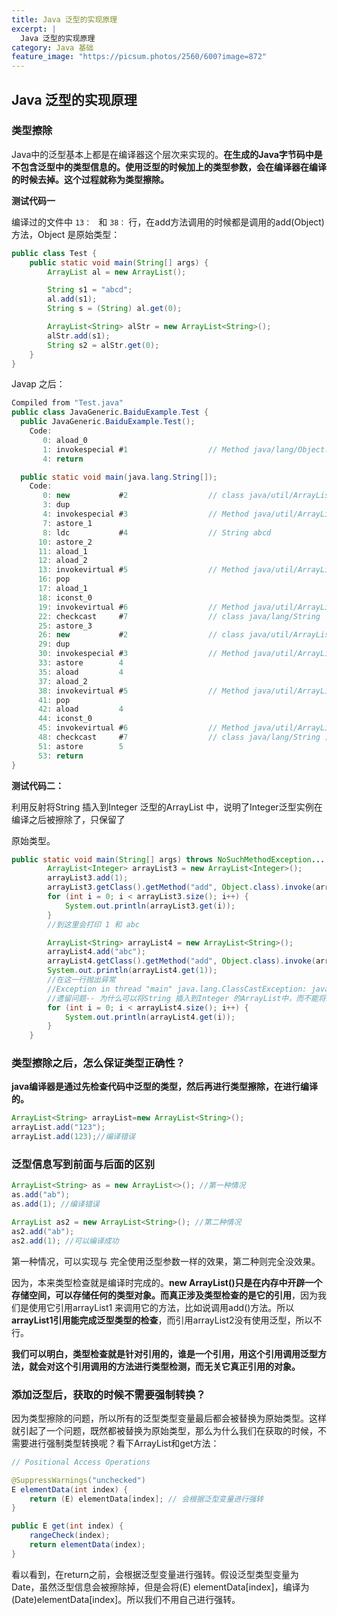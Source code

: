```yaml
---
title: Java 泛型的实现原理
excerpt: |
  Java 泛型的实现原理
category: Java 基础
feature_image: "https://picsum.photos/2560/600?image=872"
---
```

## Java 泛型的实现原理

### 类型擦除

Java中的泛型基本上都是在编译器这个层次来实现的。**在生成的Java字节码中是不包含泛型中的类型信息的。使用泛型的时候加上的类型参数，会在编译器在编译的时候去掉。这个过程就称为类型擦除。**

**测试代码一**

编译过的文件中 `13： ` 和 ` 38： ` 行，在add方法调用的时候都是调用的add(Object) 方法，Object 是原始类型：

```Java
public class Test {
    public static void main(String[] args) {
        ArrayList al = new ArrayList();

        String s1 = "abcd";
        al.add(s1);
        String s = (String) al.get(0);

        ArrayList<String> alStr = new ArrayList<String>();
        alStr.add(s1);
        String s2 = alStr.get(0);
    }
}
```

Javap 之后：

```java
Compiled from "Test.java"
public class JavaGeneric.BaiduExample.Test {
  public JavaGeneric.BaiduExample.Test();
    Code:
       0: aload_0
       1: invokespecial #1                  // Method java/lang/Object."<init>":()V
       4: return

  public static void main(java.lang.String[]);
    Code:
       0: new           #2                  // class java/util/ArrayList
       3: dup
       4: invokespecial #3                  // Method java/util/ArrayList."<init>":()V
       7: astore_1
       8: ldc           #4                  // String abcd
      10: astore_2
      11: aload_1
      12: aload_2
      13: invokevirtual #5                  // Method java/util/ArrayList.add:(Ljava/lang/Object;)Z
      16: pop
      17: aload_1
      18: iconst_0
      19: invokevirtual #6                  // Method java/util/ArrayList.get:(I)Ljava/lang/Object;
      22: checkcast     #7                  // class java/lang/String  在代码中手动转换类型
      25: astore_3
      26: new           #2                  // class java/util/ArrayList
      29: dup
      30: invokespecial #3                  // Method java/util/ArrayList."<init>":()V
      33: astore        4
      35: aload         4
      37: aload_2
      38: invokevirtual #5                  // Method java/util/ArrayList.add:(Ljava/lang/Object;)Z
      41: pop
      42: aload         4
      44: iconst_0
      45: invokevirtual #6                  // Method java/util/ArrayList.get:(I)Ljava/lang/Object;
      48: checkcast     #7                  // class java/lang/String 自动转换了类型
      51: astore        5
      53: return
}
```

**测试代码二：**

利用反射将String 插入到Integer 泛型的ArrayList 中，说明了Integer泛型实例在编译之后被擦除了，只保留了

原始类型。

```java
public static void main(String[] args) throws NoSuchMethodException... {
        ArrayList<Integer> arrayList3 = new ArrayList<Integer>();
        arrayList3.add(1);
        arrayList3.getClass().getMethod("add", Object.class).invoke(arrayList3, "abc");
        for (int i = 0; i < arrayList3.size(); i++) {
            System.out.println(arrayList3.get(i));
        }
        //到这里会打印 1 和 abc 

        ArrayList<String> arrayList4 = new ArrayList<String>();
        arrayList4.add("abc");
        arrayList4.getClass().getMethod("add", Object.class).invoke(arrayList4, 1);
        System.out.println(arrayList4.get(1));
        //在这一行抛出异常
        //Exception in thread "main" java.lang.ClassCastException: java.lang.Integer cannot be cast to java.lang.String
        //遗留问题-- 为什么可以将String 插入到Integer 的ArrayList中，而不能将Integer 插入到String 的list 中？
        for (int i = 0; i < arrayList4.size(); i++) {
            System.out.println(arrayList4.get(i));
        }
    }
```

### 类型擦除之后，怎么保证类型正确性？

**java编译器是通过先检查代码中泛型的类型，然后再进行类型擦除，在进行编译的。**

```java
ArrayList<String> arrayList=new ArrayList<String>();  
arrayList.add("123");  
arrayList.add(123);//编译错误
```

### 泛型信息写到前面与后面的区别

```java
ArrayList<String> as = new ArrayList<>(); //第一种情况
as.add("ab");
as.add(1); //编译错误

ArrayList as2 = new ArrayList<String>(); //第二种情况
as2.add("ab");
as2.add(1); //可以编译成功
```

第一种情况，可以实现与 完全使用泛型参数一样的效果，第二种则完全没效果。

因为，本来类型检查就是编译时完成的。**new ArrayList()只是在内存中开辟一个存储空间，可以存储任何的类型对象。而真正涉及类型检查的是它的引用**，因为我们是使用它引用arrayList1 来调用它的方法，比如说调用add()方法。所以**arrayList1引用能完成泛型类型的检查**，而引用arrayList2没有使用泛型，所以不行。

**我们可以明白，类型检查就是针对引用的，谁是一个引用，用这个引用调用泛型方法，就会对这个引用调用的方法进行类型检测，而无关它真正引用的对象。**

### 添加泛型后，获取的时候不需要强制转换？

因为类型擦除的问题，所以所有的泛型类型变量最后都会被替换为原始类型。这样就引起了一个问题，既然都被替换为原始类型，那么为什么我们在获取的时候，不需要进行强制类型转换呢？看下ArrayList和get方法：

```java
// Positional Access Operations

@SuppressWarnings("unchecked")
E elementData(int index) {
    return (E) elementData[index]; // 会根据泛型变量进行强转
}

public E get(int index) {
    rangeCheck(index);
    return elementData(index);
}
```

看以看到，在return之前，会根据泛型变量进行强转。假设泛型类型变量为Date，虽然泛型信息会被擦除掉，但是会将(E) elementData[index]，编译为(Date)elementData[index]。所以我们不用自己进行强转。
